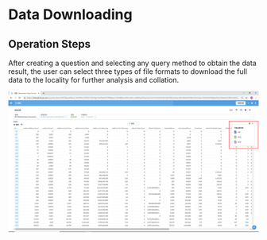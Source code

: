 # Data Downloading

##  Operation Steps

After creating a question and selecting any query method to obtain the data result, the user can select three types of file formats to download the full data to the locality for further analysis and collation.

![download01](../../../../../image/Blockchain-Data-Service/download01.png)
